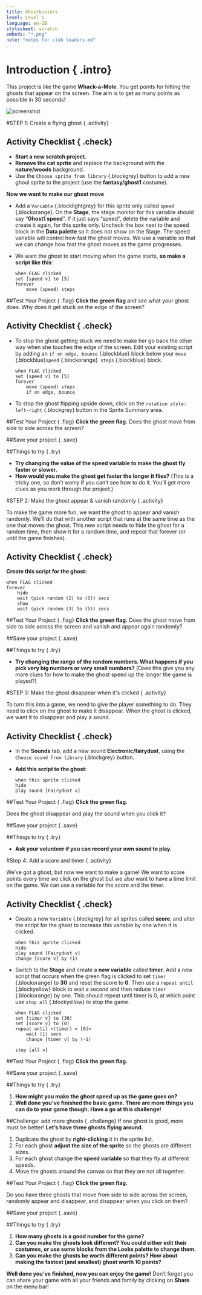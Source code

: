 ```yaml
---
title: Ghostbusters
level: Level 1
language: en-GB
stylesheet: scratch
embeds: "*.png"
note: "notes for club leaders.md"
...
```


# Introduction { .intro}
This project is like the game __Whack-a-Mole__. You get points for hitting the ghosts that appear on the screen. The aim is to get as many points as possible in 30 seconds!

![screenshot](ghostbsuters_screenshot.png)

#STEP 1: Create a flying ghost { .activity}

## Activity Checklist { .check}

+ __Start a new scratch project.__
+ __Remove the cat sprite__ and replace the background with the __nature/woods__ background.
+ Use the `Choose sprite from library` {.blockgrey} button to add a new ghoul
sprite to the project (use the __fantasy/ghost1__ costume). 

__Now we want to make our ghost move__

+ Add a `Variable` {.blocklightgrey} for this sprite only called `speed` {.blockorange}.
On the __Stage__, the stage monitor for this variable should say “__Ghost1 speed__”.
If it just says “speed”, delete the variable and create it again, for this sprite only. Uncheck the box next to the speed block in the __Data palette__ so it does not show on the Stage.
The speed variable will control how fast the ghost moves. We use a variable so that we can change how fast the ghost moves as the game progresses.
+ We want the ghost to start moving when the game starts, __so make a script like this__:

    ```blocks
    when FLAG clicked
    set [speed v] to [5]
    forever
        move (speed) steps
    ```
		
##Test Your Project { .flag}
__Click the green flag__ and see what your ghost does. Why does it get stuck on the edge of the screen?

## Activity Checklist { .check}

+ To stop the ghost getting stuck we need to make her go back the other way when she touches the edge of the screen. Edit your existing script by adding an `if on edge, bounce` {.blockblue} block below your `move ` {.blockblue}`speed` {.blockorange}` steps` {.blockblue} block.

    ```blocks
    when FLAG clicked
    set [speed v] to [5]
    forever
        move (speed) steps
        if on edge, bounce
    ```

+ To stop the ghost flipping upside down, click on the `rotation style: left-right` {.blockgrey} button in the Sprite Summary area.

##Test Your Project { .flag}
__Click the green flag.__ 
Does the ghost move from side to side across the screen?

##Save your project { .save}

##Things to try { .try}
+ __Try changing the value of the speed variable to make the ghost fly faster or slower.__
+ __How would you make the ghost get faster the longer it flies?__
(This is a tricky one, so don’t worry if you can’t see how to do it. You’ll get more clues as you work through the project.)

#STEP 2: Make the ghost appear & vanish randomly { .activity}

To make the game more fun, we want the ghost to appear and vanish randomly. We’ll do that with another script that runs at the same time as the one that moves the ghost. This new script needs to hide the ghost for a random time, then show it for a random time, and repeat that forever (or until the game finishes).

## Activity Checklist { .check}

__Create this script for the ghost:__

```blocks
when FLAG clicked
forever
    hide
    wait (pick random (2) to (5)) secs
    show
    wait (pick random (3) to (5)) secs

```
##Test Your Project { .flag}
__Click the green flag.__ 
Does the ghost move from side to side across the screen and vanish and appear again randomly?

##Save your project { .save}

##Things to try { .try}
+ __Try changing the range of the random numbers. What happens if you pick very big numbers or very small numbers?__
(Does this give you any more clues for how to make the ghost speed up the longer the game is played?)

#STEP 3: Make the ghost disappear when it's clicked { .activity}

To turn this into a game, we need to give the player something to do. They need to click on the ghost to make it disappear. When the ghost is clicked, we want it to disappear and play a sound.

## Activity Checklist { .check}

+ In the __Sounds__ tab, add a new sound __Electronic/fairydust__, using the `Choose sound from library` {.blockgrey} button. 

+ __Add this script to the ghost__:

    ```blocks
    when this sprite clicked
    hide
    play sound [Fairydust v]
    ```

##Test Your Project { .flag}
__Click the green flag.__ 

Does the ghost disappear and play the sound when you click it?

##Save your project { .save}

##Things to try { .try}
+ __Ask your volunteer if you can record your own sound to play.__

#Step 4: Add a score and timer { .activity}

We’ve got a ghost, but now we want to make a game! We want to score points every time we click on the ghost but we also want to have a time limit on the game. We can use a variable for the score and the timer.

## Activity Checklist { .check}

+ Create a new `Variable` {.blockgrey} for all sprites called __score__, and alter the script for the ghost to increase this variable by one when it is clicked.

    ```blocks
	when this sprite clicked
	hide
	play sound [Fairydust v]
	change [score v] by (1)
    ```

+ Switch to the __Stage__ and create a __new variable__ called __timer__. Add a new script that occurs when the green flag is clicked to set `timer` {.blockorange} to __30__ and reset the score to __0__. Then use a `repeat until` {.blockyellow} block to wait a second and then reduce `timer` {.blockorange}  by
one. This should repeat until timer is 0, at which point use `stop all` {.blockyellow} to stop the game.

    ```blocks
	when FLAG clicked
	set [timer v] to (30)
	set [score v] to (0)
	repeat until <(timer) = [0]>
		wait (1) secs
		change [timer v] by (-1)
	
	stop [all v]
    ```

##Test Your Project { .flag}
__Click the green flag.__ 

##Save your project { .save}

##Things to try { .try}
1. __How might you make the ghost speed up as the game goes on?__
2. __Well done you’ve finished the basic game. There are more things you can do to your game though. Have a go at this challenge!__

##Challenge: add more ghosts { .challenge}
If one ghost is good, more must be better! __Let’s have three ghosts flying around.__
1. Duplicate the ghost by __right-clicking__ it in the sprite list.
2. For each ghost __adjust the size of the sprite__ so the ghosts are different sizes.
3. For each ghost change the __speed variable__ so that they fly at different speeds.
4. Move the ghosts around the canvas so that they are not all together.

##Test Your Project { .flag}
__Click the green flag.__ 

Do you have three ghosts that move from side to side across the screen, randomly appear and disappear, and disappear when you click on them?

##Save your project { .save}

##Things to try { .try}

1. __How many ghosts is a good number for the game?__
2. __Can you make the ghosts look different? You could either edit their costumes, or use some blocks from the Looks palette to change them.__
3. __Can you make the ghosts be worth different points? How about making the fastest (and smallest) ghost worth 10 points?__


__Well done you’ve finished, now you can enjoy the game!__
Don’t forget you can share your game with all your friends and family by clicking on __Share__ on the menu bar!
